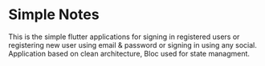 # Simple Notes

This is the simple flutter applications for signing in registered users or registering new user using email & password or signing in using any social. 
Application based on clean architecture, Bloc used for state managment.

